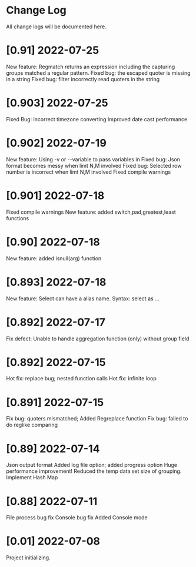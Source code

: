 # Change Log
All change logs will be documented here.
   # [0.91] 2022-07-25
   New feature: Regmatch returns an expression including the capturing groups matched a regular pattern.
   Fixed bug: the escaped quoter is missing in a string
   Fixed bug: filter incorrectly read quoters in the string
   # [0.903] 2022-07-25
   Fixed Bug: incorrect timezone converting
   Improved date cast performance
   # [0.902] 2022-07-19
   New feature: Using -v or --variable to pass variables in
   Fixed bug: Json format becomes messy when limt N,M involved
   Fixed bug: Selected row number is incorrect when limt N,M involved
   Fixed compile warnings
   # [0.901] 2022-07-18
   Fixed compile warnings
   New feature: added switch,pad,greatest,least functions 
   # [0.90] 2022-07-18
   New feature: added isnull(arg) function 
   # [0.893] 2022-07-18
   New feature: Select can have a alias name. Syntax: select <expression> as <alias> ...
   # [0.892] 2022-07-17
   Fix defect: Unable to handle aggregation function (only) without group field
   # [0.892] 2022-07-15
   Hot fix: replace bug; nested function calls
   Hot fix: infinite loop
   # [0.891] 2022-07-15
   Fix bug: quoters mismatched; Added Regreplace function
   Fix bug: failed to do reglike comparing
   # [0.89] 2022-07-14
   Json output format
   Added log file option; added progress option
   Huge performance improvement! Reduced the temp data set size of grouping.
   Implement Hash Map
   # [0.88] 2022-07-11
   File process bug fix
   Console bug fix
   Added Console mode
   # [0.01] 2022-07-08
   Project initializing.
